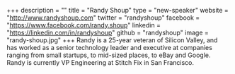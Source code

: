 +++
description = ""
title = "Randy Shoup"
type = "new-speaker"
website = "http://www.randyshoup.com"
twitter = "randyshoup"
facebook = "https://www.facebook.com/randy.shoup"
linkedin = "https://linkedin.com/in/randyshoup"
github = "randyshoup"
image = "randy-shoup.jpg"
+++
Randy is a 25-year veteran of Silicon Valley, and has worked as a senior technology leader and executive at companies ranging from small startups, to mid-sized places, to eBay and Google. Randy is currently VP Engineering at Stitch Fix in San Francisco.